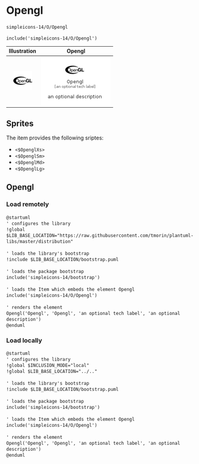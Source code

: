 # Opengl


```text
simpleicons-14/O/Opengl
```

```text
include('simpleicons-14/O/Opengl')
```



| Illustration | Opengl |
| :---: | :---: |
| ![illustration for Illustration](../../simpleicons-14/O/Opengl.png) | ![illustration for Opengl](../../simpleicons-14/O/Opengl.Local.png) |



## Sprites
The item provides the following sriptes:

- `<$OpenglXs>`
- `<$OpenglSm>`
- `<$OpenglMd>`
- `<$OpenglLg>`





## Opengl

### Load remotely
```plantuml
@startuml
' configures the library
!global $LIB_BASE_LOCATION="https://raw.githubusercontent.com/tmorin/plantuml-libs/master/distribution"

' loads the library's bootstrap
!include $LIB_BASE_LOCATION/bootstrap.puml

' loads the package bootstrap
include('simpleicons-14/bootstrap')

' loads the Item which embeds the element Opengl
include('simpleicons-14/O/Opengl')

' renders the element
Opengl('Opengl', 'Opengl', 'an optional tech label', 'an optional description')
@enduml
```

### Load locally
```plantuml
@startuml
' configures the library
!global $INCLUSION_MODE="local"
!global $LIB_BASE_LOCATION="../.."

' loads the library's bootstrap
!include $LIB_BASE_LOCATION/bootstrap.puml

' loads the package bootstrap
include('simpleicons-14/bootstrap')

' loads the Item which embeds the element Opengl
include('simpleicons-14/O/Opengl')

' renders the element
Opengl('Opengl', 'Opengl', 'an optional tech label', 'an optional description')
@enduml
```

